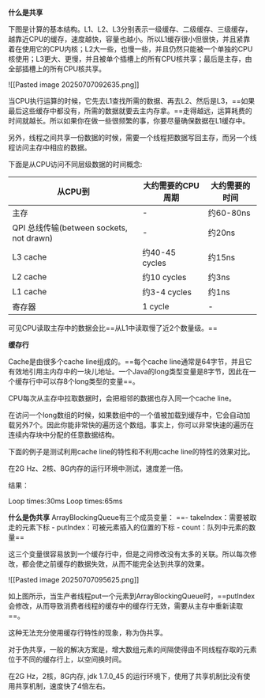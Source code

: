**什么是共享**

下图是计算的基本结构。L1、L2、L3分别表示一级缓存、二级缓存、三级缓存，越靠近CPU的缓存，速度越快，容量也越小。所以L1缓存很小但很快，并且紧靠着在使用它的CPU内核；L2大一些，也慢一些，并且仍然只能被一个单独的CPU核使用；L3更大、更慢，并且被单个插槽上的所有CPU核共享；最后是主存，由全部插槽上的所有CPU核共享。

![[Pasted image 20250707092635.png]]

当CPU执行运算的时候，它先去L1查找所需的数据、再去L2、然后是L3，==如果最后这些缓存中都没有，所需的数据就要去主内存拿。==走得越远，运算耗费的时间就越长。所以如果你在做一些很频繁的事，你要尽量确保数据在L1缓存中。

另外，线程之间共享一份数据的时候，需要一个线程把数据写回主存，而另一个线程访问主存中相应的数据。

下面是从CPU访问不同层级数据的时间概念:

|从CPU到|大约需要的CPU周期|大约需要的时间|
|---|---|---|
|主存|-|约60-80ns|
|QPI 总线传输(between sockets, not drawn)|-|约20ns|
|L3 cache|约40-45 cycles|约15ns|
|L2 cache|约10 cycles|约3ns|
|L1 cache|约3-4 cycles|约1ns|
|寄存器|1 cycle|-|
可见CPU读取主存中的数据会比==从L1中读取慢了近2个数量级。==

**缓存行**

Cache是由很多个cache line组成的。==每个cache line通常是64字节，并且它有效地引用主内存中的一块儿地址。一个Java的long类型变量是8字节，因此在一个缓存行中可以存8个long类型的变量==。

CPU每次从主存中拉取数据时，会把相邻的数据也存入同一个cache line。

在访问一个long数组的时候，如果数组中的一个值被加载到缓存中，它会自动加载另外7个。因此你能非常快的遍历这个数组。事实上，你可以非常快速的遍历在连续内存块中分配的任意数据结构。

下面的例子是测试利用cache line的特性和不利用cache line的特性的效果对比。

在2G Hz、2核、8G内存的运行环境中测试，速度差一倍。

结果：

Loop times:30ms Loop times:65ms

**什么是伪共享**
ArrayBlockingQueue有三个成员变量： ==- takeIndex：需要被取走的元素下标 - putIndex：可被元素插入的位置的下标 - count：队列中元素的数量==

这三个变量很容易放到一个缓存行中，但是之间修改没有太多的关联。所以每次修改，都会使之前缓存的数据失效，从而不能完全达到共享的效果。

![[Pasted image 20250707095625.png]]

如上图所示，当生产者线程put一个元素到ArrayBlockingQueue时，==putIndex会修改，从而导致消费者线程的缓存中的缓存行无效，需要从主存中重新读取==。

这种无法充分使用缓存行特性的现象，称为伪共享。

对于伪共享，一般的解决方案是，增大数组元素的间隔使得由不同线程存取的元素位于不同的缓存行上，以空间换时间。

在2G Hz，2核，8G内存, jdk 1.7.0_45 的运行环境下，使用了共享机制比没有使用共享机制，速度快了4倍左右。

